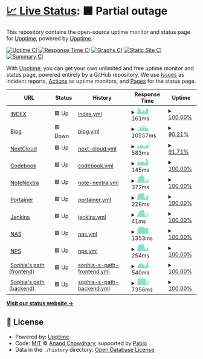 # [📈 Live Status](https://status.trance-0.com): <!--live status--> **🟧 Partial outage**

This repository contains the open-source uptime monitor and status page for [Upptime](https://upptime.js.org), powered by [Upptime](https://github.com/upptime/upptime).

[![Uptime CI](https://github.com/Trance-0/upptime/workflows/Uptime%20CI/badge.svg)](https://github.com/Trance-0/upptime/actions?query=workflow%3A%22Uptime+CI%22)
[![Response Time CI](https://github.com/Trance-0/upptime/workflows/Response%20Time%20CI/badge.svg)](https://github.com/Trance-0/upptime/actions?query=workflow%3A%22Response+Time+CI%22)
[![Graphs CI](https://github.com/Trance-0/upptime/workflows/Graphs%20CI/badge.svg)](https://github.com/Trance-0/upptime/actions?query=workflow%3A%22Graphs+CI%22)
[![Static Site CI](https://github.com/Trance-0/upptime/workflows/Static%20Site%20CI/badge.svg)](https://github.com/Trance-0/upptime/actions?query=workflow%3A%22Static+Site+CI%22)
[![Summary CI](https://github.com/Trance-0/upptime/workflows/Summary%20CI/badge.svg)](https://github.com/Trance-0/upptime/actions?query=workflow%3A%22Summary+CI%22)

With [Upptime](https://upptime.js.org), you can get your own unlimited and free uptime monitor and status page, powered entirely by a GitHub repository. We use [Issues](https://github.com/upptime/upptime/issues) as incident reports, [Actions](https://github.com/Trance-0/upptime/actions) as uptime monitors, and [Pages](https://status.trance-0.com) for the status page.

<!--start: status pages-->
<!-- This summary is generated by Upptime (https://github.com/upptime/upptime) -->
<!-- Do not edit this manually, your changes will be overwritten -->
<!-- prettier-ignore -->
| URL | Status | History | Response Time | Uptime |
| --- | ------ | ------- | ------------- | ------ |
| <img alt="" src="https://icons.duckduckgo.com/ip3/index.trance-0.com.ico" height="13"> [INDEX](https://index.trance-0.com) | 🟩 Up | [index.yml](https://github.com/Trance-0/upptime/commits/HEAD/history/index.yml) | <details><summary><img alt="Response time graph" src="./graphs/index/response-time-week.png" height="20"> 161ms</summary><br><a href="https://status.trance-0.com/history/index"><img alt="Response time 167" src="https://img.shields.io/endpoint?url=https%3A%2F%2Fraw.githubusercontent.com%2FTrance-0%2Fupptime%2FHEAD%2Fapi%2Findex%2Fresponse-time.json"></a><br><a href="https://status.trance-0.com/history/index"><img alt="24-hour response time 188" src="https://img.shields.io/endpoint?url=https%3A%2F%2Fraw.githubusercontent.com%2FTrance-0%2Fupptime%2FHEAD%2Fapi%2Findex%2Fresponse-time-day.json"></a><br><a href="https://status.trance-0.com/history/index"><img alt="7-day response time 161" src="https://img.shields.io/endpoint?url=https%3A%2F%2Fraw.githubusercontent.com%2FTrance-0%2Fupptime%2FHEAD%2Fapi%2Findex%2Fresponse-time-week.json"></a><br><a href="https://status.trance-0.com/history/index"><img alt="30-day response time 167" src="https://img.shields.io/endpoint?url=https%3A%2F%2Fraw.githubusercontent.com%2FTrance-0%2Fupptime%2FHEAD%2Fapi%2Findex%2Fresponse-time-month.json"></a><br><a href="https://status.trance-0.com/history/index"><img alt="1-year response time 167" src="https://img.shields.io/endpoint?url=https%3A%2F%2Fraw.githubusercontent.com%2FTrance-0%2Fupptime%2FHEAD%2Fapi%2Findex%2Fresponse-time-year.json"></a></details> | <details><summary><a href="https://status.trance-0.com/history/index">100.00%</a></summary><a href="https://status.trance-0.com/history/index"><img alt="All-time uptime 99.62%" src="https://img.shields.io/endpoint?url=https%3A%2F%2Fraw.githubusercontent.com%2FTrance-0%2Fupptime%2FHEAD%2Fapi%2Findex%2Fuptime.json"></a><br><a href="https://status.trance-0.com/history/index"><img alt="24-hour uptime 100.00%" src="https://img.shields.io/endpoint?url=https%3A%2F%2Fraw.githubusercontent.com%2FTrance-0%2Fupptime%2FHEAD%2Fapi%2Findex%2Fuptime-day.json"></a><br><a href="https://status.trance-0.com/history/index"><img alt="7-day uptime 100.00%" src="https://img.shields.io/endpoint?url=https%3A%2F%2Fraw.githubusercontent.com%2FTrance-0%2Fupptime%2FHEAD%2Fapi%2Findex%2Fuptime-week.json"></a><br><a href="https://status.trance-0.com/history/index"><img alt="30-day uptime 99.62%" src="https://img.shields.io/endpoint?url=https%3A%2F%2Fraw.githubusercontent.com%2FTrance-0%2Fupptime%2FHEAD%2Fapi%2Findex%2Fuptime-month.json"></a><br><a href="https://status.trance-0.com/history/index"><img alt="1-year uptime 99.62%" src="https://img.shields.io/endpoint?url=https%3A%2F%2Fraw.githubusercontent.com%2FTrance-0%2Fupptime%2FHEAD%2Fapi%2Findex%2Fuptime-year.json"></a></details>
| <img alt="" src="https://icons.duckduckgo.com/ip3/www.trance-0.com.ico" height="13"> [Blog](https://www.trance-0.com) | 🟥 Down | [blog.yml](https://github.com/Trance-0/upptime/commits/HEAD/history/blog.yml) | <details><summary><img alt="Response time graph" src="./graphs/blog/response-time-week.png" height="20"> 10557ms</summary><br><a href="https://status.trance-0.com/history/blog"><img alt="Response time 7974" src="https://img.shields.io/endpoint?url=https%3A%2F%2Fraw.githubusercontent.com%2FTrance-0%2Fupptime%2FHEAD%2Fapi%2Fblog%2Fresponse-time.json"></a><br><a href="https://status.trance-0.com/history/blog"><img alt="24-hour response time 8942" src="https://img.shields.io/endpoint?url=https%3A%2F%2Fraw.githubusercontent.com%2FTrance-0%2Fupptime%2FHEAD%2Fapi%2Fblog%2Fresponse-time-day.json"></a><br><a href="https://status.trance-0.com/history/blog"><img alt="7-day response time 10557" src="https://img.shields.io/endpoint?url=https%3A%2F%2Fraw.githubusercontent.com%2FTrance-0%2Fupptime%2FHEAD%2Fapi%2Fblog%2Fresponse-time-week.json"></a><br><a href="https://status.trance-0.com/history/blog"><img alt="30-day response time 7974" src="https://img.shields.io/endpoint?url=https%3A%2F%2Fraw.githubusercontent.com%2FTrance-0%2Fupptime%2FHEAD%2Fapi%2Fblog%2Fresponse-time-month.json"></a><br><a href="https://status.trance-0.com/history/blog"><img alt="1-year response time 7974" src="https://img.shields.io/endpoint?url=https%3A%2F%2Fraw.githubusercontent.com%2FTrance-0%2Fupptime%2FHEAD%2Fapi%2Fblog%2Fresponse-time-year.json"></a></details> | <details><summary><a href="https://status.trance-0.com/history/blog">90.21%</a></summary><a href="https://status.trance-0.com/history/blog"><img alt="All-time uptime 95.39%" src="https://img.shields.io/endpoint?url=https%3A%2F%2Fraw.githubusercontent.com%2FTrance-0%2Fupptime%2FHEAD%2Fapi%2Fblog%2Fuptime.json"></a><br><a href="https://status.trance-0.com/history/blog"><img alt="24-hour uptime 43.46%" src="https://img.shields.io/endpoint?url=https%3A%2F%2Fraw.githubusercontent.com%2FTrance-0%2Fupptime%2FHEAD%2Fapi%2Fblog%2Fuptime-day.json"></a><br><a href="https://status.trance-0.com/history/blog"><img alt="7-day uptime 90.21%" src="https://img.shields.io/endpoint?url=https%3A%2F%2Fraw.githubusercontent.com%2FTrance-0%2Fupptime%2FHEAD%2Fapi%2Fblog%2Fuptime-week.json"></a><br><a href="https://status.trance-0.com/history/blog"><img alt="30-day uptime 95.39%" src="https://img.shields.io/endpoint?url=https%3A%2F%2Fraw.githubusercontent.com%2FTrance-0%2Fupptime%2FHEAD%2Fapi%2Fblog%2Fuptime-month.json"></a><br><a href="https://status.trance-0.com/history/blog"><img alt="1-year uptime 95.39%" src="https://img.shields.io/endpoint?url=https%3A%2F%2Fraw.githubusercontent.com%2FTrance-0%2Fupptime%2FHEAD%2Fapi%2Fblog%2Fuptime-year.json"></a></details>
| <img alt="" src="https://icons.duckduckgo.com/ip3/nextcloud.trance-0.com.ico" height="13"> [NextCloud](https://nextcloud.trance-0.com) | 🟩 Up | [next-cloud.yml](https://github.com/Trance-0/upptime/commits/HEAD/history/next-cloud.yml) | <details><summary><img alt="Response time graph" src="./graphs/next-cloud/response-time-week.png" height="20"> 583ms</summary><br><a href="https://status.trance-0.com/history/next-cloud"><img alt="Response time 589" src="https://img.shields.io/endpoint?url=https%3A%2F%2Fraw.githubusercontent.com%2FTrance-0%2Fupptime%2FHEAD%2Fapi%2Fnext-cloud%2Fresponse-time.json"></a><br><a href="https://status.trance-0.com/history/next-cloud"><img alt="24-hour response time 1506" src="https://img.shields.io/endpoint?url=https%3A%2F%2Fraw.githubusercontent.com%2FTrance-0%2Fupptime%2FHEAD%2Fapi%2Fnext-cloud%2Fresponse-time-day.json"></a><br><a href="https://status.trance-0.com/history/next-cloud"><img alt="7-day response time 583" src="https://img.shields.io/endpoint?url=https%3A%2F%2Fraw.githubusercontent.com%2FTrance-0%2Fupptime%2FHEAD%2Fapi%2Fnext-cloud%2Fresponse-time-week.json"></a><br><a href="https://status.trance-0.com/history/next-cloud"><img alt="30-day response time 589" src="https://img.shields.io/endpoint?url=https%3A%2F%2Fraw.githubusercontent.com%2FTrance-0%2Fupptime%2FHEAD%2Fapi%2Fnext-cloud%2Fresponse-time-month.json"></a><br><a href="https://status.trance-0.com/history/next-cloud"><img alt="1-year response time 589" src="https://img.shields.io/endpoint?url=https%3A%2F%2Fraw.githubusercontent.com%2FTrance-0%2Fupptime%2FHEAD%2Fapi%2Fnext-cloud%2Fresponse-time-year.json"></a></details> | <details><summary><a href="https://status.trance-0.com/history/next-cloud">91.71%</a></summary><a href="https://status.trance-0.com/history/next-cloud"><img alt="All-time uptime 95.48%" src="https://img.shields.io/endpoint?url=https%3A%2F%2Fraw.githubusercontent.com%2FTrance-0%2Fupptime%2FHEAD%2Fapi%2Fnext-cloud%2Fuptime.json"></a><br><a href="https://status.trance-0.com/history/next-cloud"><img alt="24-hour uptime 100.00%" src="https://img.shields.io/endpoint?url=https%3A%2F%2Fraw.githubusercontent.com%2FTrance-0%2Fupptime%2FHEAD%2Fapi%2Fnext-cloud%2Fuptime-day.json"></a><br><a href="https://status.trance-0.com/history/next-cloud"><img alt="7-day uptime 91.71%" src="https://img.shields.io/endpoint?url=https%3A%2F%2Fraw.githubusercontent.com%2FTrance-0%2Fupptime%2FHEAD%2Fapi%2Fnext-cloud%2Fuptime-week.json"></a><br><a href="https://status.trance-0.com/history/next-cloud"><img alt="30-day uptime 95.48%" src="https://img.shields.io/endpoint?url=https%3A%2F%2Fraw.githubusercontent.com%2FTrance-0%2Fupptime%2FHEAD%2Fapi%2Fnext-cloud%2Fuptime-month.json"></a><br><a href="https://status.trance-0.com/history/next-cloud"><img alt="1-year uptime 95.48%" src="https://img.shields.io/endpoint?url=https%3A%2F%2Fraw.githubusercontent.com%2FTrance-0%2Fupptime%2FHEAD%2Fapi%2Fnext-cloud%2Fuptime-year.json"></a></details>
| <img alt="" src="https://icons.duckduckgo.com/ip3/code.trance-0.com.ico" height="13"> [Codebook](https://code.trance-0.com) | 🟩 Up | [codebook.yml](https://github.com/Trance-0/upptime/commits/HEAD/history/codebook.yml) | <details><summary><img alt="Response time graph" src="./graphs/codebook/response-time-week.png" height="20"> 145ms</summary><br><a href="https://status.trance-0.com/history/codebook"><img alt="Response time 166" src="https://img.shields.io/endpoint?url=https%3A%2F%2Fraw.githubusercontent.com%2FTrance-0%2Fupptime%2FHEAD%2Fapi%2Fcodebook%2Fresponse-time.json"></a><br><a href="https://status.trance-0.com/history/codebook"><img alt="24-hour response time 88" src="https://img.shields.io/endpoint?url=https%3A%2F%2Fraw.githubusercontent.com%2FTrance-0%2Fupptime%2FHEAD%2Fapi%2Fcodebook%2Fresponse-time-day.json"></a><br><a href="https://status.trance-0.com/history/codebook"><img alt="7-day response time 145" src="https://img.shields.io/endpoint?url=https%3A%2F%2Fraw.githubusercontent.com%2FTrance-0%2Fupptime%2FHEAD%2Fapi%2Fcodebook%2Fresponse-time-week.json"></a><br><a href="https://status.trance-0.com/history/codebook"><img alt="30-day response time 166" src="https://img.shields.io/endpoint?url=https%3A%2F%2Fraw.githubusercontent.com%2FTrance-0%2Fupptime%2FHEAD%2Fapi%2Fcodebook%2Fresponse-time-month.json"></a><br><a href="https://status.trance-0.com/history/codebook"><img alt="1-year response time 166" src="https://img.shields.io/endpoint?url=https%3A%2F%2Fraw.githubusercontent.com%2FTrance-0%2Fupptime%2FHEAD%2Fapi%2Fcodebook%2Fresponse-time-year.json"></a></details> | <details><summary><a href="https://status.trance-0.com/history/codebook">100.00%</a></summary><a href="https://status.trance-0.com/history/codebook"><img alt="All-time uptime 99.63%" src="https://img.shields.io/endpoint?url=https%3A%2F%2Fraw.githubusercontent.com%2FTrance-0%2Fupptime%2FHEAD%2Fapi%2Fcodebook%2Fuptime.json"></a><br><a href="https://status.trance-0.com/history/codebook"><img alt="24-hour uptime 100.00%" src="https://img.shields.io/endpoint?url=https%3A%2F%2Fraw.githubusercontent.com%2FTrance-0%2Fupptime%2FHEAD%2Fapi%2Fcodebook%2Fuptime-day.json"></a><br><a href="https://status.trance-0.com/history/codebook"><img alt="7-day uptime 100.00%" src="https://img.shields.io/endpoint?url=https%3A%2F%2Fraw.githubusercontent.com%2FTrance-0%2Fupptime%2FHEAD%2Fapi%2Fcodebook%2Fuptime-week.json"></a><br><a href="https://status.trance-0.com/history/codebook"><img alt="30-day uptime 99.63%" src="https://img.shields.io/endpoint?url=https%3A%2F%2Fraw.githubusercontent.com%2FTrance-0%2Fupptime%2FHEAD%2Fapi%2Fcodebook%2Fuptime-month.json"></a><br><a href="https://status.trance-0.com/history/codebook"><img alt="1-year uptime 99.63%" src="https://img.shields.io/endpoint?url=https%3A%2F%2Fraw.githubusercontent.com%2FTrance-0%2Fupptime%2FHEAD%2Fapi%2Fcodebook%2Fuptime-year.json"></a></details>
| <img alt="" src="https://icons.duckduckgo.com/ip3/notenextra.trance-0.com.ico" height="13"> [NoteNextra](https://notenextra.trance-0.com) | 🟩 Up | [note-nextra.yml](https://github.com/Trance-0/upptime/commits/HEAD/history/note-nextra.yml) | <details><summary><img alt="Response time graph" src="./graphs/note-nextra/response-time-week.png" height="20"> 372ms</summary><br><a href="https://status.trance-0.com/history/note-nextra"><img alt="Response time 396" src="https://img.shields.io/endpoint?url=https%3A%2F%2Fraw.githubusercontent.com%2FTrance-0%2Fupptime%2FHEAD%2Fapi%2Fnote-nextra%2Fresponse-time.json"></a><br><a href="https://status.trance-0.com/history/note-nextra"><img alt="24-hour response time 357" src="https://img.shields.io/endpoint?url=https%3A%2F%2Fraw.githubusercontent.com%2FTrance-0%2Fupptime%2FHEAD%2Fapi%2Fnote-nextra%2Fresponse-time-day.json"></a><br><a href="https://status.trance-0.com/history/note-nextra"><img alt="7-day response time 372" src="https://img.shields.io/endpoint?url=https%3A%2F%2Fraw.githubusercontent.com%2FTrance-0%2Fupptime%2FHEAD%2Fapi%2Fnote-nextra%2Fresponse-time-week.json"></a><br><a href="https://status.trance-0.com/history/note-nextra"><img alt="30-day response time 396" src="https://img.shields.io/endpoint?url=https%3A%2F%2Fraw.githubusercontent.com%2FTrance-0%2Fupptime%2FHEAD%2Fapi%2Fnote-nextra%2Fresponse-time-month.json"></a><br><a href="https://status.trance-0.com/history/note-nextra"><img alt="1-year response time 396" src="https://img.shields.io/endpoint?url=https%3A%2F%2Fraw.githubusercontent.com%2FTrance-0%2Fupptime%2FHEAD%2Fapi%2Fnote-nextra%2Fresponse-time-year.json"></a></details> | <details><summary><a href="https://status.trance-0.com/history/note-nextra">100.00%</a></summary><a href="https://status.trance-0.com/history/note-nextra"><img alt="All-time uptime 100.00%" src="https://img.shields.io/endpoint?url=https%3A%2F%2Fraw.githubusercontent.com%2FTrance-0%2Fupptime%2FHEAD%2Fapi%2Fnote-nextra%2Fuptime.json"></a><br><a href="https://status.trance-0.com/history/note-nextra"><img alt="24-hour uptime 100.00%" src="https://img.shields.io/endpoint?url=https%3A%2F%2Fraw.githubusercontent.com%2FTrance-0%2Fupptime%2FHEAD%2Fapi%2Fnote-nextra%2Fuptime-day.json"></a><br><a href="https://status.trance-0.com/history/note-nextra"><img alt="7-day uptime 100.00%" src="https://img.shields.io/endpoint?url=https%3A%2F%2Fraw.githubusercontent.com%2FTrance-0%2Fupptime%2FHEAD%2Fapi%2Fnote-nextra%2Fuptime-week.json"></a><br><a href="https://status.trance-0.com/history/note-nextra"><img alt="30-day uptime 100.00%" src="https://img.shields.io/endpoint?url=https%3A%2F%2Fraw.githubusercontent.com%2FTrance-0%2Fupptime%2FHEAD%2Fapi%2Fnote-nextra%2Fuptime-month.json"></a><br><a href="https://status.trance-0.com/history/note-nextra"><img alt="1-year uptime 100.00%" src="https://img.shields.io/endpoint?url=https%3A%2F%2Fraw.githubusercontent.com%2FTrance-0%2Fupptime%2FHEAD%2Fapi%2Fnote-nextra%2Fuptime-year.json"></a></details>
| <img alt="" src="https://icons.duckduckgo.com/ip3/portainer.trance-0.com.ico" height="13"> [Portainer](https://portainer.trance-0.com) | 🟩 Up | [portainer.yml](https://github.com/Trance-0/upptime/commits/HEAD/history/portainer.yml) | <details><summary><img alt="Response time graph" src="./graphs/portainer/response-time-week.png" height="20"> 228ms</summary><br><a href="https://status.trance-0.com/history/portainer"><img alt="Response time 222" src="https://img.shields.io/endpoint?url=https%3A%2F%2Fraw.githubusercontent.com%2FTrance-0%2Fupptime%2FHEAD%2Fapi%2Fportainer%2Fresponse-time.json"></a><br><a href="https://status.trance-0.com/history/portainer"><img alt="24-hour response time 261" src="https://img.shields.io/endpoint?url=https%3A%2F%2Fraw.githubusercontent.com%2FTrance-0%2Fupptime%2FHEAD%2Fapi%2Fportainer%2Fresponse-time-day.json"></a><br><a href="https://status.trance-0.com/history/portainer"><img alt="7-day response time 228" src="https://img.shields.io/endpoint?url=https%3A%2F%2Fraw.githubusercontent.com%2FTrance-0%2Fupptime%2FHEAD%2Fapi%2Fportainer%2Fresponse-time-week.json"></a><br><a href="https://status.trance-0.com/history/portainer"><img alt="30-day response time 222" src="https://img.shields.io/endpoint?url=https%3A%2F%2Fraw.githubusercontent.com%2FTrance-0%2Fupptime%2FHEAD%2Fapi%2Fportainer%2Fresponse-time-month.json"></a><br><a href="https://status.trance-0.com/history/portainer"><img alt="1-year response time 222" src="https://img.shields.io/endpoint?url=https%3A%2F%2Fraw.githubusercontent.com%2FTrance-0%2Fupptime%2FHEAD%2Fapi%2Fportainer%2Fresponse-time-year.json"></a></details> | <details><summary><a href="https://status.trance-0.com/history/portainer">100.00%</a></summary><a href="https://status.trance-0.com/history/portainer"><img alt="All-time uptime 100.00%" src="https://img.shields.io/endpoint?url=https%3A%2F%2Fraw.githubusercontent.com%2FTrance-0%2Fupptime%2FHEAD%2Fapi%2Fportainer%2Fuptime.json"></a><br><a href="https://status.trance-0.com/history/portainer"><img alt="24-hour uptime 100.00%" src="https://img.shields.io/endpoint?url=https%3A%2F%2Fraw.githubusercontent.com%2FTrance-0%2Fupptime%2FHEAD%2Fapi%2Fportainer%2Fuptime-day.json"></a><br><a href="https://status.trance-0.com/history/portainer"><img alt="7-day uptime 100.00%" src="https://img.shields.io/endpoint?url=https%3A%2F%2Fraw.githubusercontent.com%2FTrance-0%2Fupptime%2FHEAD%2Fapi%2Fportainer%2Fuptime-week.json"></a><br><a href="https://status.trance-0.com/history/portainer"><img alt="30-day uptime 100.00%" src="https://img.shields.io/endpoint?url=https%3A%2F%2Fraw.githubusercontent.com%2FTrance-0%2Fupptime%2FHEAD%2Fapi%2Fportainer%2Fuptime-month.json"></a><br><a href="https://status.trance-0.com/history/portainer"><img alt="1-year uptime 100.00%" src="https://img.shields.io/endpoint?url=https%3A%2F%2Fraw.githubusercontent.com%2FTrance-0%2Fupptime%2FHEAD%2Fapi%2Fportainer%2Fuptime-year.json"></a></details>
| <img alt="" src="https://icons.duckduckgo.com/ip3/portainer.trance-0.com.ico" height="13"> [Jenkins](https://portainer.trance-0.com) | 🟩 Up | [jenkins.yml](https://github.com/Trance-0/upptime/commits/HEAD/history/jenkins.yml) | <details><summary><img alt="Response time graph" src="./graphs/jenkins/response-time-week.png" height="20"> 41ms</summary><br><a href="https://status.trance-0.com/history/jenkins"><img alt="Response time 45" src="https://img.shields.io/endpoint?url=https%3A%2F%2Fraw.githubusercontent.com%2FTrance-0%2Fupptime%2FHEAD%2Fapi%2Fjenkins%2Fresponse-time.json"></a><br><a href="https://status.trance-0.com/history/jenkins"><img alt="24-hour response time 47" src="https://img.shields.io/endpoint?url=https%3A%2F%2Fraw.githubusercontent.com%2FTrance-0%2Fupptime%2FHEAD%2Fapi%2Fjenkins%2Fresponse-time-day.json"></a><br><a href="https://status.trance-0.com/history/jenkins"><img alt="7-day response time 41" src="https://img.shields.io/endpoint?url=https%3A%2F%2Fraw.githubusercontent.com%2FTrance-0%2Fupptime%2FHEAD%2Fapi%2Fjenkins%2Fresponse-time-week.json"></a><br><a href="https://status.trance-0.com/history/jenkins"><img alt="30-day response time 45" src="https://img.shields.io/endpoint?url=https%3A%2F%2Fraw.githubusercontent.com%2FTrance-0%2Fupptime%2FHEAD%2Fapi%2Fjenkins%2Fresponse-time-month.json"></a><br><a href="https://status.trance-0.com/history/jenkins"><img alt="1-year response time 45" src="https://img.shields.io/endpoint?url=https%3A%2F%2Fraw.githubusercontent.com%2FTrance-0%2Fupptime%2FHEAD%2Fapi%2Fjenkins%2Fresponse-time-year.json"></a></details> | <details><summary><a href="https://status.trance-0.com/history/jenkins">100.00%</a></summary><a href="https://status.trance-0.com/history/jenkins"><img alt="All-time uptime 100.00%" src="https://img.shields.io/endpoint?url=https%3A%2F%2Fraw.githubusercontent.com%2FTrance-0%2Fupptime%2FHEAD%2Fapi%2Fjenkins%2Fuptime.json"></a><br><a href="https://status.trance-0.com/history/jenkins"><img alt="24-hour uptime 100.00%" src="https://img.shields.io/endpoint?url=https%3A%2F%2Fraw.githubusercontent.com%2FTrance-0%2Fupptime%2FHEAD%2Fapi%2Fjenkins%2Fuptime-day.json"></a><br><a href="https://status.trance-0.com/history/jenkins"><img alt="7-day uptime 100.00%" src="https://img.shields.io/endpoint?url=https%3A%2F%2Fraw.githubusercontent.com%2FTrance-0%2Fupptime%2FHEAD%2Fapi%2Fjenkins%2Fuptime-week.json"></a><br><a href="https://status.trance-0.com/history/jenkins"><img alt="30-day uptime 100.00%" src="https://img.shields.io/endpoint?url=https%3A%2F%2Fraw.githubusercontent.com%2FTrance-0%2Fupptime%2FHEAD%2Fapi%2Fjenkins%2Fuptime-month.json"></a><br><a href="https://status.trance-0.com/history/jenkins"><img alt="1-year uptime 100.00%" src="https://img.shields.io/endpoint?url=https%3A%2F%2Fraw.githubusercontent.com%2FTrance-0%2Fupptime%2FHEAD%2Fapi%2Fjenkins%2Fuptime-year.json"></a></details>
| <img alt="" src="https://icons.duckduckgo.com/ip3/nas.trance-0.com.ico" height="13"> [NAS](https://nas.trance-0.com) | 🟩 Up | [nas.yml](https://github.com/Trance-0/upptime/commits/HEAD/history/nas.yml) | <details><summary><img alt="Response time graph" src="./graphs/nas/response-time-week.png" height="20"> 1353ms</summary><br><a href="https://status.trance-0.com/history/nas"><img alt="Response time 1407" src="https://img.shields.io/endpoint?url=https%3A%2F%2Fraw.githubusercontent.com%2FTrance-0%2Fupptime%2FHEAD%2Fapi%2Fnas%2Fresponse-time.json"></a><br><a href="https://status.trance-0.com/history/nas"><img alt="24-hour response time 1364" src="https://img.shields.io/endpoint?url=https%3A%2F%2Fraw.githubusercontent.com%2FTrance-0%2Fupptime%2FHEAD%2Fapi%2Fnas%2Fresponse-time-day.json"></a><br><a href="https://status.trance-0.com/history/nas"><img alt="7-day response time 1353" src="https://img.shields.io/endpoint?url=https%3A%2F%2Fraw.githubusercontent.com%2FTrance-0%2Fupptime%2FHEAD%2Fapi%2Fnas%2Fresponse-time-week.json"></a><br><a href="https://status.trance-0.com/history/nas"><img alt="30-day response time 1407" src="https://img.shields.io/endpoint?url=https%3A%2F%2Fraw.githubusercontent.com%2FTrance-0%2Fupptime%2FHEAD%2Fapi%2Fnas%2Fresponse-time-month.json"></a><br><a href="https://status.trance-0.com/history/nas"><img alt="1-year response time 1407" src="https://img.shields.io/endpoint?url=https%3A%2F%2Fraw.githubusercontent.com%2FTrance-0%2Fupptime%2FHEAD%2Fapi%2Fnas%2Fresponse-time-year.json"></a></details> | <details><summary><a href="https://status.trance-0.com/history/nas">100.00%</a></summary><a href="https://status.trance-0.com/history/nas"><img alt="All-time uptime 100.00%" src="https://img.shields.io/endpoint?url=https%3A%2F%2Fraw.githubusercontent.com%2FTrance-0%2Fupptime%2FHEAD%2Fapi%2Fnas%2Fuptime.json"></a><br><a href="https://status.trance-0.com/history/nas"><img alt="24-hour uptime 100.00%" src="https://img.shields.io/endpoint?url=https%3A%2F%2Fraw.githubusercontent.com%2FTrance-0%2Fupptime%2FHEAD%2Fapi%2Fnas%2Fuptime-day.json"></a><br><a href="https://status.trance-0.com/history/nas"><img alt="7-day uptime 100.00%" src="https://img.shields.io/endpoint?url=https%3A%2F%2Fraw.githubusercontent.com%2FTrance-0%2Fupptime%2FHEAD%2Fapi%2Fnas%2Fuptime-week.json"></a><br><a href="https://status.trance-0.com/history/nas"><img alt="30-day uptime 100.00%" src="https://img.shields.io/endpoint?url=https%3A%2F%2Fraw.githubusercontent.com%2FTrance-0%2Fupptime%2FHEAD%2Fapi%2Fnas%2Fuptime-month.json"></a><br><a href="https://status.trance-0.com/history/nas"><img alt="1-year uptime 100.00%" src="https://img.shields.io/endpoint?url=https%3A%2F%2Fraw.githubusercontent.com%2FTrance-0%2Fupptime%2FHEAD%2Fapi%2Fnas%2Fuptime-year.json"></a></details>
| <img alt="" src="https://icons.duckduckgo.com/ip3/nps.trance-0.com.ico" height="13"> [NPS](https://nps.trance-0.com) | 🟩 Up | [nps.yml](https://github.com/Trance-0/upptime/commits/HEAD/history/nps.yml) | <details><summary><img alt="Response time graph" src="./graphs/nps/response-time-week.png" height="20"> 254ms</summary><br><a href="https://status.trance-0.com/history/nps"><img alt="Response time 265" src="https://img.shields.io/endpoint?url=https%3A%2F%2Fraw.githubusercontent.com%2FTrance-0%2Fupptime%2FHEAD%2Fapi%2Fnps%2Fresponse-time.json"></a><br><a href="https://status.trance-0.com/history/nps"><img alt="24-hour response time 241" src="https://img.shields.io/endpoint?url=https%3A%2F%2Fraw.githubusercontent.com%2FTrance-0%2Fupptime%2FHEAD%2Fapi%2Fnps%2Fresponse-time-day.json"></a><br><a href="https://status.trance-0.com/history/nps"><img alt="7-day response time 254" src="https://img.shields.io/endpoint?url=https%3A%2F%2Fraw.githubusercontent.com%2FTrance-0%2Fupptime%2FHEAD%2Fapi%2Fnps%2Fresponse-time-week.json"></a><br><a href="https://status.trance-0.com/history/nps"><img alt="30-day response time 265" src="https://img.shields.io/endpoint?url=https%3A%2F%2Fraw.githubusercontent.com%2FTrance-0%2Fupptime%2FHEAD%2Fapi%2Fnps%2Fresponse-time-month.json"></a><br><a href="https://status.trance-0.com/history/nps"><img alt="1-year response time 265" src="https://img.shields.io/endpoint?url=https%3A%2F%2Fraw.githubusercontent.com%2FTrance-0%2Fupptime%2FHEAD%2Fapi%2Fnps%2Fresponse-time-year.json"></a></details> | <details><summary><a href="https://status.trance-0.com/history/nps">100.00%</a></summary><a href="https://status.trance-0.com/history/nps"><img alt="All-time uptime 100.00%" src="https://img.shields.io/endpoint?url=https%3A%2F%2Fraw.githubusercontent.com%2FTrance-0%2Fupptime%2FHEAD%2Fapi%2Fnps%2Fuptime.json"></a><br><a href="https://status.trance-0.com/history/nps"><img alt="24-hour uptime 100.00%" src="https://img.shields.io/endpoint?url=https%3A%2F%2Fraw.githubusercontent.com%2FTrance-0%2Fupptime%2FHEAD%2Fapi%2Fnps%2Fuptime-day.json"></a><br><a href="https://status.trance-0.com/history/nps"><img alt="7-day uptime 100.00%" src="https://img.shields.io/endpoint?url=https%3A%2F%2Fraw.githubusercontent.com%2FTrance-0%2Fupptime%2FHEAD%2Fapi%2Fnps%2Fuptime-week.json"></a><br><a href="https://status.trance-0.com/history/nps"><img alt="30-day uptime 100.00%" src="https://img.shields.io/endpoint?url=https%3A%2F%2Fraw.githubusercontent.com%2FTrance-0%2Fupptime%2FHEAD%2Fapi%2Fnps%2Fuptime-month.json"></a><br><a href="https://status.trance-0.com/history/nps"><img alt="1-year uptime 100.00%" src="https://img.shields.io/endpoint?url=https%3A%2F%2Fraw.githubusercontent.com%2FTrance-0%2Fupptime%2FHEAD%2Fapi%2Fnps%2Fuptime-year.json"></a></details>
| <img alt="" src="https://icons.duckduckgo.com/ip3/www.sophiaspath.org.ico" height="13"> [Sophia's path (frontend)](https://www.sophiaspath.org) | 🟩 Up | [sophia-s-path-frontend.yml](https://github.com/Trance-0/upptime/commits/HEAD/history/sophia-s-path-frontend.yml) | <details><summary><img alt="Response time graph" src="./graphs/sophia-s-path-frontend/response-time-week.png" height="20"> 540ms</summary><br><a href="https://status.trance-0.com/history/sophia-s-path-frontend"><img alt="Response time 516" src="https://img.shields.io/endpoint?url=https%3A%2F%2Fraw.githubusercontent.com%2FTrance-0%2Fupptime%2FHEAD%2Fapi%2Fsophia-s-path-frontend%2Fresponse-time.json"></a><br><a href="https://status.trance-0.com/history/sophia-s-path-frontend"><img alt="24-hour response time 947" src="https://img.shields.io/endpoint?url=https%3A%2F%2Fraw.githubusercontent.com%2FTrance-0%2Fupptime%2FHEAD%2Fapi%2Fsophia-s-path-frontend%2Fresponse-time-day.json"></a><br><a href="https://status.trance-0.com/history/sophia-s-path-frontend"><img alt="7-day response time 540" src="https://img.shields.io/endpoint?url=https%3A%2F%2Fraw.githubusercontent.com%2FTrance-0%2Fupptime%2FHEAD%2Fapi%2Fsophia-s-path-frontend%2Fresponse-time-week.json"></a><br><a href="https://status.trance-0.com/history/sophia-s-path-frontend"><img alt="30-day response time 516" src="https://img.shields.io/endpoint?url=https%3A%2F%2Fraw.githubusercontent.com%2FTrance-0%2Fupptime%2FHEAD%2Fapi%2Fsophia-s-path-frontend%2Fresponse-time-month.json"></a><br><a href="https://status.trance-0.com/history/sophia-s-path-frontend"><img alt="1-year response time 516" src="https://img.shields.io/endpoint?url=https%3A%2F%2Fraw.githubusercontent.com%2FTrance-0%2Fupptime%2FHEAD%2Fapi%2Fsophia-s-path-frontend%2Fresponse-time-year.json"></a></details> | <details><summary><a href="https://status.trance-0.com/history/sophia-s-path-frontend">100.00%</a></summary><a href="https://status.trance-0.com/history/sophia-s-path-frontend"><img alt="All-time uptime 99.71%" src="https://img.shields.io/endpoint?url=https%3A%2F%2Fraw.githubusercontent.com%2FTrance-0%2Fupptime%2FHEAD%2Fapi%2Fsophia-s-path-frontend%2Fuptime.json"></a><br><a href="https://status.trance-0.com/history/sophia-s-path-frontend"><img alt="24-hour uptime 100.00%" src="https://img.shields.io/endpoint?url=https%3A%2F%2Fraw.githubusercontent.com%2FTrance-0%2Fupptime%2FHEAD%2Fapi%2Fsophia-s-path-frontend%2Fuptime-day.json"></a><br><a href="https://status.trance-0.com/history/sophia-s-path-frontend"><img alt="7-day uptime 100.00%" src="https://img.shields.io/endpoint?url=https%3A%2F%2Fraw.githubusercontent.com%2FTrance-0%2Fupptime%2FHEAD%2Fapi%2Fsophia-s-path-frontend%2Fuptime-week.json"></a><br><a href="https://status.trance-0.com/history/sophia-s-path-frontend"><img alt="30-day uptime 99.71%" src="https://img.shields.io/endpoint?url=https%3A%2F%2Fraw.githubusercontent.com%2FTrance-0%2Fupptime%2FHEAD%2Fapi%2Fsophia-s-path-frontend%2Fuptime-month.json"></a><br><a href="https://status.trance-0.com/history/sophia-s-path-frontend"><img alt="1-year uptime 99.71%" src="https://img.shields.io/endpoint?url=https%3A%2F%2Fraw.githubusercontent.com%2FTrance-0%2Fupptime%2FHEAD%2Fapi%2Fsophia-s-path-frontend%2Fuptime-year.json"></a></details>
| <img alt="" src="https://icons.duckduckgo.com/ip3/sophiaspathbackend-production.up.railway.app.ico" height="13"> [Sophia's path (backend)](https://sophiaspathbackend-production.up.railway.app/admin) | 🟩 Up | [sophia-s-path-backend.yml](https://github.com/Trance-0/upptime/commits/HEAD/history/sophia-s-path-backend.yml) | <details><summary><img alt="Response time graph" src="./graphs/sophia-s-path-backend/response-time-week.png" height="20"> 7356ms</summary><br><a href="https://status.trance-0.com/history/sophia-s-path-backend"><img alt="Response time 5337" src="https://img.shields.io/endpoint?url=https%3A%2F%2Fraw.githubusercontent.com%2FTrance-0%2Fupptime%2FHEAD%2Fapi%2Fsophia-s-path-backend%2Fresponse-time.json"></a><br><a href="https://status.trance-0.com/history/sophia-s-path-backend"><img alt="24-hour response time 7910" src="https://img.shields.io/endpoint?url=https%3A%2F%2Fraw.githubusercontent.com%2FTrance-0%2Fupptime%2FHEAD%2Fapi%2Fsophia-s-path-backend%2Fresponse-time-day.json"></a><br><a href="https://status.trance-0.com/history/sophia-s-path-backend"><img alt="7-day response time 7356" src="https://img.shields.io/endpoint?url=https%3A%2F%2Fraw.githubusercontent.com%2FTrance-0%2Fupptime%2FHEAD%2Fapi%2Fsophia-s-path-backend%2Fresponse-time-week.json"></a><br><a href="https://status.trance-0.com/history/sophia-s-path-backend"><img alt="30-day response time 5337" src="https://img.shields.io/endpoint?url=https%3A%2F%2Fraw.githubusercontent.com%2FTrance-0%2Fupptime%2FHEAD%2Fapi%2Fsophia-s-path-backend%2Fresponse-time-month.json"></a><br><a href="https://status.trance-0.com/history/sophia-s-path-backend"><img alt="1-year response time 5337" src="https://img.shields.io/endpoint?url=https%3A%2F%2Fraw.githubusercontent.com%2FTrance-0%2Fupptime%2FHEAD%2Fapi%2Fsophia-s-path-backend%2Fresponse-time-year.json"></a></details> | <details><summary><a href="https://status.trance-0.com/history/sophia-s-path-backend">100.00%</a></summary><a href="https://status.trance-0.com/history/sophia-s-path-backend"><img alt="All-time uptime 93.60%" src="https://img.shields.io/endpoint?url=https%3A%2F%2Fraw.githubusercontent.com%2FTrance-0%2Fupptime%2FHEAD%2Fapi%2Fsophia-s-path-backend%2Fuptime.json"></a><br><a href="https://status.trance-0.com/history/sophia-s-path-backend"><img alt="24-hour uptime 100.00%" src="https://img.shields.io/endpoint?url=https%3A%2F%2Fraw.githubusercontent.com%2FTrance-0%2Fupptime%2FHEAD%2Fapi%2Fsophia-s-path-backend%2Fuptime-day.json"></a><br><a href="https://status.trance-0.com/history/sophia-s-path-backend"><img alt="7-day uptime 100.00%" src="https://img.shields.io/endpoint?url=https%3A%2F%2Fraw.githubusercontent.com%2FTrance-0%2Fupptime%2FHEAD%2Fapi%2Fsophia-s-path-backend%2Fuptime-week.json"></a><br><a href="https://status.trance-0.com/history/sophia-s-path-backend"><img alt="30-day uptime 93.60%" src="https://img.shields.io/endpoint?url=https%3A%2F%2Fraw.githubusercontent.com%2FTrance-0%2Fupptime%2FHEAD%2Fapi%2Fsophia-s-path-backend%2Fuptime-month.json"></a><br><a href="https://status.trance-0.com/history/sophia-s-path-backend"><img alt="1-year uptime 93.60%" src="https://img.shields.io/endpoint?url=https%3A%2F%2Fraw.githubusercontent.com%2FTrance-0%2Fupptime%2FHEAD%2Fapi%2Fsophia-s-path-backend%2Fuptime-year.json"></a></details>

<!--end: status pages-->

[**Visit our status website →**](https://status.trance-0.com)

## 📄 License

- Powered by: [Upptime](https://github.com/upptime/upptime)
- Code: [MIT](./LICENSE) © [Anand Chowdhary](https://anandchowdhary.com), supported by [Pabio](https://pabio.com)
- Data in the `./history` directory: [Open Database License](https://opendatacommons.org/licenses/odbl/1-0/)
